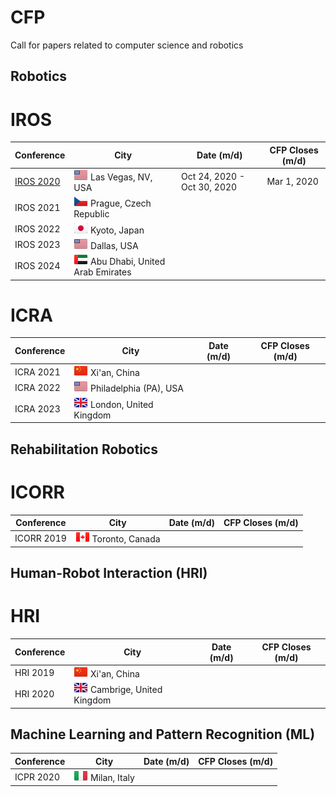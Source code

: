 # CFP
Call for papers related to computer science and robotics

## Robotics
# IROS

Conference                | City                   | Date (m/d)                              | CFP Closes (m/d)
------------------------- | ---------------------- | -------------                           | -------------
[IROS 2020](http://www.iros2020.org/)              | ![US](png/US.png) Las Vegas, NV, USA    | Oct 24, 2020 - Oct 30, 2020             | Mar 1, 2020
IROS 2021                 | ![CZ](png/CZ.png) Prague, Czech Republic | 
IROS 2022                 | ![JP](png/JP.png) Kyoto, Japan           |
IROS 2023                 | ![US](png/US.png) Dallas, USA            |
IROS 2024                 | ![AE](png/AE.png) Abu Dhabi, United Arab Emirates |

# ICRA

Conference                | City                   | Date (m/d)                              | CFP Closes (m/d)
------------------------- | ---------------------- | -------------                           | -------------
ICRA 2021                 | ![CN](png/CN.png) Xi'an, China                      | 
ICRA 2022                 | ![US](png/US.png) Philadelphia (PA), USA            | 
ICRA 2023                 | ![GB](png/GB.png) London, United Kingdom            |

## Rehabilitation Robotics
# ICORR

Conference                | City                   | Date (m/d)                              | CFP Closes (m/d)
------------------------- | ---------------------- | -------------                           | -------------
ICORR 2019                | ![CA](png/CA.png) Toronto, Canada                     | 

## Human-Robot Interaction (HRI)
# HRI

Conference                | City                   | Date (m/d)                              | CFP Closes (m/d)
------------------------- | ---------------------- | -------------                           | -------------
HRI 2019                  | ![CN](png/CN.png) Xi'an, China                                   | 
HRI 2020                  | ![GB](png/GB.png) Cambrige, United Kingdom                                   | 

## Machine Learning and Pattern Recognition (ML)

Conference                | City                   | Date (m/d)                              | CFP Closes (m/d)
------------------------- | ---------------------- | -------------                           | -------------
ICPR 2020                 |![IT](png/IT.png) Milan, Italy                                    | 





